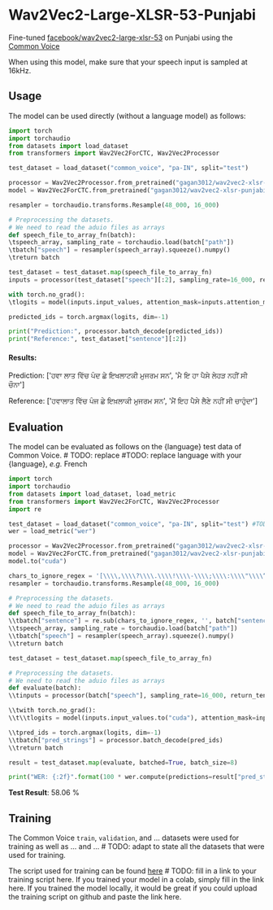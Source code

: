 # Wav2Vec2-Large-XLSR-53-Punjabi 

Fine-tuned [facebook/wav2vec2-large-xlsr-53](https://huggingface.co/facebook/wav2vec2-large-xlsr-53) on Punjabi using the [Common Voice](https://huggingface.co/datasets/common_voice)

When using this model, make sure that your speech input is sampled at 16kHz.

## Usage

The model can be used directly (without a language model) as follows:

```python
import torch
import torchaudio
from datasets import load_dataset
from transformers import Wav2Vec2ForCTC, Wav2Vec2Processor

test_dataset = load_dataset("common_voice", "pa-IN", split="test")

processor = Wav2Vec2Processor.from_pretrained("gagan3012/wav2vec2-xlsr-punjabi") 
model = Wav2Vec2ForCTC.from_pretrained("gagan3012/wav2vec2-xlsr-punjabi") 

resampler = torchaudio.transforms.Resample(48_000, 16_000)

# Preprocessing the datasets.
# We need to read the aduio files as arrays
def speech_file_to_array_fn(batch):
\tspeech_array, sampling_rate = torchaudio.load(batch["path"])
\tbatch["speech"] = resampler(speech_array).squeeze().numpy()
\treturn batch

test_dataset = test_dataset.map(speech_file_to_array_fn)
inputs = processor(test_dataset["speech"][:2], sampling_rate=16_000, return_tensors="pt", padding=True)

with torch.no_grad():
\tlogits = model(inputs.input_values, attention_mask=inputs.attention_mask).logits

predicted_ids = torch.argmax(logits, dim=-1)

print("Prediction:", processor.batch_decode(predicted_ids))
print("Reference:", test_dataset["sentence"][:2])

```

#### Results: 

Prediction: ['ਹਵਾ ਲਾਤ ਵਿੱਚ ਪੰਦ ਛੇ ਇਖਲਾਟਕੀ ਮੁਜਰਮ ਸਨ', 'ਮੈ ਇ ਹਾ ਪੈਸੇ ਲੇਹੜ ਨਹੀਂ ਸੀ ਚੌਨਾ']

Reference: ['ਹਵਾਲਾਤ ਵਿੱਚ ਪੰਜ ਛੇ ਇਖ਼ਲਾਕੀ ਮੁਜਰਮ ਸਨ', 'ਮੈਂ ਇਹ ਪੈਸੇ ਲੈਣੇ ਨਹੀਂ ਸੀ ਚਾਹੁੰਦਾ']

## Evaluation

The model can be evaluated as follows on the {language} test data of Common Voice.  # TODO: replace #TODO: replace language with your {language}, *e.g.* French


```python
import torch
import torchaudio
from datasets import load_dataset, load_metric
from transformers import Wav2Vec2ForCTC, Wav2Vec2Processor
import re

test_dataset = load_dataset("common_voice", "pa-IN", split="test") #TODO: replace {lang_id} in your language code here. Make sure the code is one of the *ISO codes* of [this](https://huggingface.co/languages) site.
wer = load_metric("wer")

processor = Wav2Vec2Processor.from_pretrained("gagan3012/wav2vec2-xlsr-punjabi") 
model = Wav2Vec2ForCTC.from_pretrained("gagan3012/wav2vec2-xlsr-punjabi") 
model.to("cuda")

chars_to_ignore_regex = '[\\\\,\\\\?\\\\.\\\\!\\\\-\\\\;\\\\:\\\\"\\\\“]'  # TODO: adapt this list to include all special characters you removed from the data
resampler = torchaudio.transforms.Resample(48_000, 16_000)

# Preprocessing the datasets.
# We need to read the aduio files as arrays
def speech_file_to_array_fn(batch):
\\tbatch["sentence"] = re.sub(chars_to_ignore_regex, '', batch["sentence"]).lower()
\\tspeech_array, sampling_rate = torchaudio.load(batch["path"])
\\tbatch["speech"] = resampler(speech_array).squeeze().numpy()
\\treturn batch

test_dataset = test_dataset.map(speech_file_to_array_fn)

# Preprocessing the datasets.
# We need to read the aduio files as arrays
def evaluate(batch):
\\tinputs = processor(batch["speech"], sampling_rate=16_000, return_tensors="pt", padding=True)

\\twith torch.no_grad():
\\t\\tlogits = model(inputs.input_values.to("cuda"), attention_mask=inputs.attention_mask.to("cuda")).logits

\\tpred_ids = torch.argmax(logits, dim=-1)
\\tbatch["pred_strings"] = processor.batch_decode(pred_ids)
\\treturn batch

result = test_dataset.map(evaluate, batched=True, batch_size=8)

print("WER: {:2f}".format(100 * wer.compute(predictions=result["pred_strings"], references=result["sentence"])))
```

**Test Result**: 58.06 %


## Training

The Common Voice `train`, `validation`, and ... datasets were used for training as well as ... and ...  # TODO: adapt to state all the datasets that were used for training.

The script used for training can be found [here](...) # TODO: fill in a link to your training script here. If you trained your model in a colab, simply fill in the link here. If you trained the model locally, it would be great if you could upload the training script on github and paste the link here.

